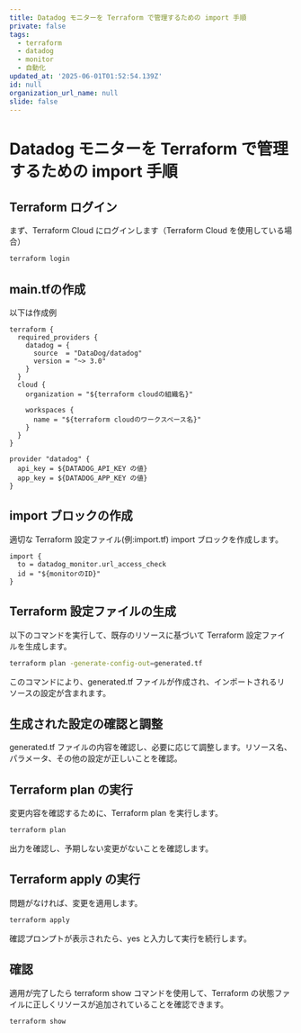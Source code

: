 ```yaml
---
title: Datadog モニターを Terraform で管理するための import 手順
private: false
tags:
  - terraform
  - datadog
  - monitor
  - 自動化
updated_at: '2025-06-01T01:52:54.139Z'
id: null
organization_url_name: null
slide: false
---
```


# Datadog モニターを Terraform で管理するための import 手順

## Terraform ログイン

まず、Terraform Cloud にログインします（Terraform Cloud を使用している場合）

```bash
terraform login
```

## main.tfの作成

以下は作成例

```
terraform {
  required_providers {
    datadog = {
      source  = "DataDog/datadog"
      version = "~> 3.0"
    }
  }
  cloud {
    organization = "${terraform cloudの組織名}"

    workspaces {
      name = "${terraform cloudのワークスペース名}"
    }
  }
}

provider "datadog" {
  api_key = ${DATADOG_API_KEY の値}
  app_key = ${DATADOG_APP_KEY の値}
}

```

## import ブロックの作成
適切な Terraform 設定ファイル(例:import.tf) import ブロックを作成します。

```hcl
import {
  to = datadog_monitor.url_access_check
  id = "${monitorのID}"
}
```

## Terraform 設定ファイルの生成
以下のコマンドを実行して、既存のリソースに基づいて Terraform 設定ファイルを生成します。

```bash
terraform plan -generate-config-out=generated.tf
```

このコマンドにより、generated.tf ファイルが作成され、インポートされるリソースの設定が含まれます。

## 生成された設定の確認と調整
generated.tf ファイルの内容を確認し、必要に応じて調整します。リソース名、パラメータ、その他の設定が正しいことを確認。

## Terraform plan の実行
変更内容を確認するために、Terraform plan を実行します。

```bash
terraform plan
```

出力を確認し、予期しない変更がないことを確認します。

## Terraform apply の実行
問題がなければ、変更を適用します。

```bash
terraform apply
```

確認プロンプトが表示されたら、yes と入力して実行を続行します。

## 確認
適用が完了したら terraform show コマンドを使用して、Terraform の状態ファイルに正しくリソースが追加されていることを確認できます。

```
terraform show
```